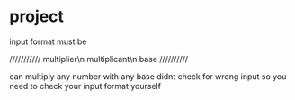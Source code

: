 # project
input format must be

///////////
multiplier\n
multiplicant\n
base
//////////

can multiply any number with any base didnt check for wrong input so you need to check your input format yourself
